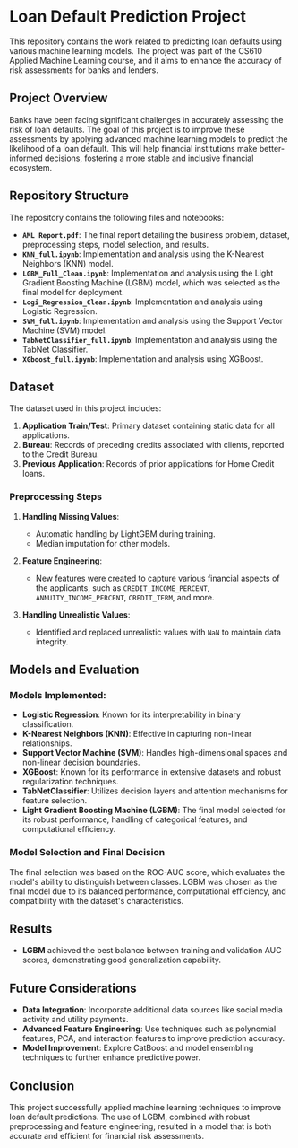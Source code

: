 # Loan Default Prediction Project

This repository contains the work related to predicting loan defaults using various machine learning models. The project was part of the CS610 Applied Machine Learning course, and it aims to enhance the accuracy of risk assessments for banks and lenders.

## Project Overview

Banks have been facing significant challenges in accurately assessing the risk of loan defaults. The goal of this project is to improve these assessments by applying advanced machine learning models to predict the likelihood of a loan default. This will help financial institutions make better-informed decisions, fostering a more stable and inclusive financial ecosystem.

## Repository Structure

The repository contains the following files and notebooks:

- **`AML Report.pdf`**: The final report detailing the business problem, dataset, preprocessing steps, model selection, and results.
- **`KNN_full.ipynb`**: Implementation and analysis using the K-Nearest Neighbors (KNN) model.
- **`LGBM_Full_Clean.ipynb`**: Implementation and analysis using the Light Gradient Boosting Machine (LGBM) model, which was selected as the final model for deployment.
- **`Logi_Regression_Clean.ipynb`**: Implementation and analysis using Logistic Regression.
- **`SVM_full.ipynb`**: Implementation and analysis using the Support Vector Machine (SVM) model.
- **`TabNetClassifier_full.ipynb`**: Implementation and analysis using the TabNet Classifier.
- **`XGboost_full.ipynb`**: Implementation and analysis using XGBoost.

## Dataset

The dataset used in this project includes:

1. **Application Train/Test**: Primary dataset containing static data for all applications.
2. **Bureau**: Records of preceding credits associated with clients, reported to the Credit Bureau.
3. **Previous Application**: Records of prior applications for Home Credit loans.

### Preprocessing Steps

1. **Handling Missing Values**: 
   - Automatic handling by LightGBM during training.
   - Median imputation for other models.
   
2. **Feature Engineering**: 
   - New features were created to capture various financial aspects of the applicants, such as `CREDIT_INCOME_PERCENT`, `ANNUITY_INCOME_PERCENT`, `CREDIT_TERM`, and more.
   
3. **Handling Unrealistic Values**: 
   - Identified and replaced unrealistic values with `NaN` to maintain data integrity.

## Models and Evaluation

### Models Implemented:
- **Logistic Regression**: Known for its interpretability in binary classification.
- **K-Nearest Neighbors (KNN)**: Effective in capturing non-linear relationships.
- **Support Vector Machine (SVM)**: Handles high-dimensional spaces and non-linear decision boundaries.
- **XGBoost**: Known for its performance in extensive datasets and robust regularization techniques.
- **TabNetClassifier**: Utilizes decision layers and attention mechanisms for feature selection.
- **Light Gradient Boosting Machine (LGBM)**: The final model selected for its robust performance, handling of categorical features, and computational efficiency.

### Model Selection and Final Decision

The final selection was based on the ROC-AUC score, which evaluates the model's ability to distinguish between classes. LGBM was chosen as the final model due to its balanced performance, computational efficiency, and compatibility with the dataset's characteristics.

## Results

- **LGBM** achieved the best balance between training and validation AUC scores, demonstrating good generalization capability.

## Future Considerations

- **Data Integration**: Incorporate additional data sources like social media activity and utility payments.
- **Advanced Feature Engineering**: Use techniques such as polynomial features, PCA, and interaction features to improve prediction accuracy.
- **Model Improvement**: Explore CatBoost and model ensembling techniques to further enhance predictive power.

## Conclusion

This project successfully applied machine learning techniques to improve loan default predictions. The use of LGBM, combined with robust preprocessing and feature engineering, resulted in a model that is both accurate and efficient for financial risk assessments.

